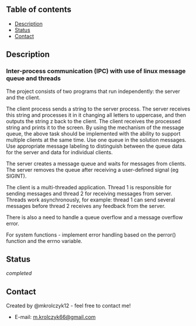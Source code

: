 
## Table of contents

- [Description](#description)
- [Status](#status)
- [Contact](#contact)


## Description

### Inter-process communication (IPC) with use of linux message queue and threads

The project consists of two programs that run independently: the server and the client. <br />

The client process sends a string to the server process. The server receives this string and processes it
in it changing all letters to uppercase, and then outputs the string z
back to the client. The client receives the processed string and prints it to the screen. By using
the mechanism of the message queue, the above task should be implemented with the ability to support multiple clients
at the same time. Use one queue in the solution messages. Use appropriate message labeling to distinguish between the queue
data for the server and data for individual clients. <br />

The server creates a message queue and waits for messages from clients. The server removes the queue after
receiving a user-defined signal (eg SIGINT). <br />

The client is a multi-threaded application. Thread 1 is responsible for sending messages and thread 2 for receiving messages from server.
Threads work asynchronously, for example: thread 1 can send several messages before thread 2 receives any feedback from the server. <br />

There is also a need to handle a queue overflow and a message overflow error. <br />

For system functions - implement error handling based on the perror() function and the errno variable. 

## Status

_completed_

## Contact

Created by @mkrolczyk12 - feel free to contact me!

- E-mail: m.krolczyk66@gmail.com
